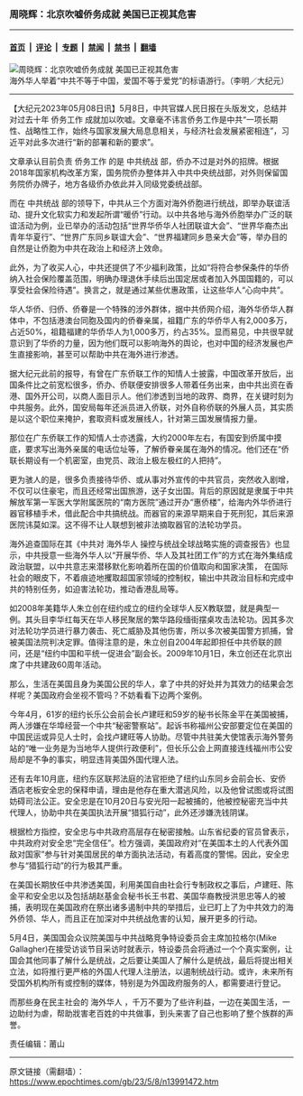 ### 周晓辉：北京吹嘘侨务成就 美国已正视其危害

---

#### [首页](../../../..?n13991472) &nbsp;|&nbsp; [评论](../../../../../epoch-comment?n13991472) &nbsp;|&nbsp; [专题](../../../../../epoch-special?n13991472) &nbsp;|&nbsp; [禁闻](../../../../../epoch-news?n13991472) &nbsp;|&nbsp; [禁书](../../../../../books?n13991472) &nbsp;|&nbsp; [翻墙](https://github.com/gfw-breaker/nogfw/blob/master/README.md?n13991472)


<div><img alt="周晓辉：北京吹嘘侨务成就 美国已正视其危害" class="attachment-djy_600_400 size-djy_600_400 wp-post-image" src="https://i.epochtimes.com/assets/uploads/2021/06/id13014569-1602131902112603-600x400.jpeg"/>
<div class="caption">
 海外华人举着“中共不等于中国，爱国不等于爱党”的标语游行。（李明／大纪元）
</div></div><hr/><div class="post_content" id="artbody" itemprop="articleBody">
 <!-- article content begin -->
 <p>
  【大纪元2023年05月08日讯】5月8日，中共官媒人民日报在头版发文，总结并对过去十年
  <ok href="https://www.epochtimes.com/gb/tag/%E4%BE%A8%E5%8A%A1%E5%B7%A5%E4%BD%9C.html">
   侨务工作
  </ok>
  成就加以吹嘘。文章毫不讳言侨务工作是中共“一项长期性、战略性工作，始终与国家发展大局息息相关，与经济社会发展紧密相连”，习近平对此多次进行“新的部署和新的要求”。
 </p>
 <p>
  文章承认目前负责
  <ok href="https://www.epochtimes.com/gb/tag/%E4%BE%A8%E5%8A%A1%E5%B7%A5%E4%BD%9C.html">
   侨务工作
  </ok>
  的是
  <ok href="https://www.epochtimes.com/gb/tag/%E4%B8%AD%E5%85%B1%E7%BB%9F%E6%88%98.html">
   中共统战
  </ok>
  部，侨办不过是对外的招牌。根据2018年国家机构改革方案，国务院侨办整体并入中共中央统战部，对外则保留国务院侨办牌子，地方各级侨办依此并入同级党委统战部。
 </p>
 <p>
  而在
  <ok href="https://www.epochtimes.com/gb/tag/%E4%B8%AD%E5%85%B1%E7%BB%9F%E6%88%98.html">
   中共统战
  </ok>
  部的领导下，中共从三个方面对海外侨胞进行统战，即举办联谊活动、提升文化软实力和发起所谓“暖侨”行动。以中共各地与海外侨胞举办广泛的联谊活动为例，业已举办的活动包括“世界华侨华人社团联谊大会”、“世界华裔杰出青年华夏行”、“世界广东同乡联谊大会”、“世界福建同乡恳亲大会”等，举办目的自然是让侨胞为中共在政治上和经济上效命。
 </p>
 <p>
  此外，为了收买人心，中共还提供了不少福利政策，比如“将符合参保条件的华侨纳入社会保险覆盖范围，明确办理退休手续后出国定居或者加入外国国籍的，可以享受社会保险待遇”。换言之，就是通过某些优惠政策，让这些华人“心向中共”。
 </p>
 <p>
  华人华侨、归侨、侨眷是一个特殊的涉外群体，据中共侨网介绍，海外华侨华人群体中，不包括港澳台同胞及国内的侨眷亲属，祖籍广东的华侨华人有2,000多万，占近50%，祖籍福建的华侨华人为1,000多万，约占35%。显而易见，中共很早就意识到了华侨的力量，因为他们既可以影响海外的舆论，也对中国的经济发展也产生直接影响，甚至可以帮助中共在海外进行渗透。
 </p>
 <p>
  据大纪元此前的报导，有曾在广东侨联工作的知情人士披露，中国改革开放后，出国条件比之前宽松很多，侨办、侨联便安排很多人带着任务出来，由中共出资在香港、国外开公司，以商人面目示人。他们渗透到当地的政界、商界，在关键时刻为中共服务。此外，国安局每年还派员进入侨联，对外自称侨联的外展人员，其实质是以这个职位来掩护，套取资料或发展线人，针对第三国发展情报力量。
 </p>
 <p>
  那位在广东侨联工作的知情人士亦透露，大约2000年左右，有国安到侨属中摸底，要求写出海外亲属的电话位址等，了解侨眷亲属在海外的情况。他们还在“侨联长期设有一个机密室，由党员、政治上极左极红的人把持”。
 </p>
 <p>
  更为骇人的是，很多负责接待华侨、或从事对外宣传的中共官员，突然收入剧增，不仅可以住豪宅，而且还经常出国旅游，送子女出国。背后的原因就是隶属于中共解放军第一军医大学附属医院的“南方医院”通过开办“惠侨楼”，给海内外华侨进行器官移植手术，借此配合中共搞统战。而器官的来源早期来自于死刑犯，其后来源医院讳莫如深。这不得不让人联想到被非法摘取器官的法轮功学员。
 </p>
 <p>
  海外追查国际在其《中共对
  <ok href="https://www.epochtimes.com/gb/tag/%E6%B5%B7%E5%A4%96%E5%8D%8E%E4%BA%BA.html">
   海外华人
  </ok>
  操控与统战全球战略实施的调查报告》也显示，中共授意一些海外华人以“开展华侨、华人及其社团工作”的方式在海外集结成政治联盟，以中共意志来潜移默化影响着所在国的价值取向和国家决策， 在国际社会的眼皮下，不着痕迹地攫取超国家领域的控制权，输出中共政治目标和完成中共的特别任务，如迫害法轮功，推动香港乱局等。
 </p>
 <p>
  如2008年美籍华人朱立创在纽约成立的纽约全球华人反X教联盟，就是典型一例。其头目李华红每天在华人移民聚居的繁华路段缅街摆桌攻击法轮功。因其多次对法轮功学员进行暴力袭击、死亡威胁及其他伤害，所以多次被美国警方抓捕，曾被美国法院判决定罪。值得注意的是，朱立创自2004年起即担任中共侨联的顾问，还是“纽约中国和平统一促进会”副会长。2009年10月1日，朱立创还在北京出席了中共建政60周年活动。
 </p>
 <p>
  那么，生活在美国且身为美国公民的华人，拿了中共的好处并为其效力的结果会怎样呢？美国政府会坐视不管吗？不妨看看下边两个案例。
 </p>
 <p>
  今年4月，61岁的纽约长乐公会前会长卢建旺和59岁的秘书长陈金平在美国被捕，两人涉嫌在华埠经营一个中共“秘密警察站”。起诉书称福州公安部要定位在美国的中国民运或异见人士时，会找卢建旺等人协助。尽管中共驻美大使馆表示海外警务站的“唯一业务是为当地华人提供行政便利”，但长乐公会上网直接连线福州市公安局却是不争的事实，明显违背美国外国代理人法。
 </p>
 <p>
  还有去年10月底，纽约东区联邦法庭的法官拒绝了纽约山东同乡会前会长、安侨酒店老板安全忠的保释申请，理由是他存在重大潜逃风险，以及他曾试图或将试图妨碍司法公正。安全忠是在10月20日与安光阳一起被捕的，他被控秘密充当中共代理人，协助中共在美国执法开展“猎狐行动”，此外还涉嫌洗钱阴谋。
 </p>
 <p>
  根据检方指控，安全忠与中共政府高层存在秘密接触。山东省纪委的官员曾表示，中共政府对安全忠“完全信任”。检方强调，美国政府对“在美国本土的人代表外国敌对国家”参与针对美国居民的单方面执法活动，有着高度的警惕。因此，安全忠参与“猎狐行动”的行为极其严重。
 </p>
 <p>
  在美国长期放任中共渗透美国，利用美国自由社会行专制政权之事后，卢建旺、陈金平和安全忠以及包括胡赵基金会秘书长王书君、美国华裔教授洪思忠等人的被捕，表明现在美国政府在祭出诸多遏制中共的举措后，业已盯上了为中共效力的海外侨领、华人，而且正在加深对中共统战危害的认知，展开更多的行动。
 </p>
 <p>
  5月4日，美国国会众议院美国与中共战略竞争特设委员会主席加拉格尔(Mike Gallagher)在接受访谈节目采访时就表示，特设委员会将通过一个个真实案例，让国会其他同事了解什么是统战，之后要让美国人了解什么是统战，最后将提出相关立法，如将推行更严格的外国人代理人注册法，以遏制统战行动。或许，未来所有受国外机构所有或控制的媒体，特别是为外国政府服务的人，都需要进行登记。
 </p>
 <p>
  而那些身在民主社会的
  <ok href="https://www.epochtimes.com/gb/tag/%E6%B5%B7%E5%A4%96%E5%8D%8E%E4%BA%BA.html">
   海外华人
  </ok>
  ，千万不要为了些许利益，一边在美国生活，一边助纣为虐，帮助戕害老百姓的中共做事，到头来害了自己也影响了整个族群的声誉。
 </p>
 <p>
  责任编辑：莆山
 </p>
 <!-- article content end -->
 <div id="below_article_ad">
 </div>
</div>


---

原文链接（需翻墙）：https://www.epochtimes.com/gb/23/5/8/n13991472.htm